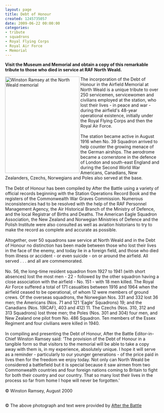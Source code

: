 ```yaml
---
layout: page
title: Debt of Honour
created: 1245735057
date: 2009-06-22 00:00:00
categories:
- tribute
- squadrons
- Royal Flying Corps
- Royal Air Force
- Memorial
---
```

<p><strong>Visit the Museum and Memorial and obtain a copy of this remarkable tribute to those who died in service at RAF North Weald.</strong></p><p><img class="article" height="316" width="243" align="left" alt="Winston Ramsey at the North Weald memorial" src="{{ site.JB.BASE_PATH }}/images/Memorial/DOH001.jpg" />The incorporation of the Debt of Honour in the Airfield Memorial at North Weald is a unique tribute to over 250 servicemen, servicewomen and civilians employed at the station, who lost their lives - in peace and war - during the airfield's 48-year operational existence, initially under the Royal Flying Corps and then the Royal Air Force.<br /><br />The station became active in August 1916 when No. 39 Squadron arrived to help counter the growing menace of the German airships. The aerodrome became a cornerstone in the defence of London and south-east England and during the Second World War Americans, Canadians, New Zealanders, Czechs, Norwegians and Poles also served at the base.<br /><br />The Debt of Honour has been compiled by After the Battle using a variety of official records beginning with the Station Operations Record Book and the registers of the Commonwealth War Graves Commission. Numerous inconsistencies had to be resolved with the help of the RAF Personnel Management Agency, the Air Historical Branch of the Ministry of Defence, and the local Registrar of Births and Deaths. The American Eagle Squadron Association, the New Zealand and Norwegian Ministries of Defence and the Polish Institute were also consulted as well as aviation historians to try to make the record as complete and accurate as possible.<br /><br />Altogether, over 50 squadrons saw service at North Weald and in the Debt of Honour no distinction has been made between those who lost their lives in the face of the enemy, and today lie in a foreign field, and those who died from illness or accident - or even suicide - on or around the airfield. All served . . . and all are commemorated.<br /><br />No. 56, the long-time resident squadron from 1927 to 1941 (with short absences) lost the most men - 22 - followed by the other squadron having a close association with the airfield - No. 151 - with 18 men killed. The Royal Air Force suffered a total of 171 casualties between 1916 and 1964 when the airfield ceased to be operational, of whom 12 were members of ground crews. Of the overseas squadrons, the Norwegian Nos. 331 and 332 lost 36 men; the Americans (Nos. 71 and 121 'Eagle' Squadrons) 19; and the Canadians (Nos. 1(RCAF), 403 and 412) 11. The Czechs (Nos. 310, 312 and 313 Squadrons) lost three men; the Poles (Nos. 301 and 304) four men, and New Zealand one pilot from No. 486 Squadron. Ten members of the Essex Regiment and four civilians were killed in 1940.<br /><br />In compiling and presenting the Debt of Honour, After the Battle Editor-in-Chief Winston Ramsey said: 'The provision of the Debt of Honour in a tangible form so that visitors to the memorial will be able to take a copy away with them is, in my experience, absolutely unique. I hope it will serve as a reminder - particularly to our younger generations - of the price paid in lives then for the freedom we enjoy today. Not only can North Weald be considered a battlefield but it is special because it saw airmen from two Commonwealth countries and four foreign nations coming to Britain to fight for both their country and our country. That so many lost their lives in the process so far from home I hope will never be forgotten.'<br /><br />&copy; Winston Ramsey, August 2000</p><p><br />&copy; The above photograph and text were provided by <a href="http://www.afterthebattle.com/home.htm">After the Battle</a></p>

